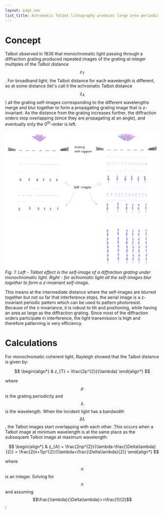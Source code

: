 ```yaml
---
layout: page_nav
list_title: Achromatic Talbot lithography produces large area periodic patterns
---
```


# Concept

Talbot observed in 1836 that monochromatic light passing through a diffraction grating produced repeated images of the grating at integer multiples of the Talbot distance $$z_{T}$$. For broadband light, the Talbot distance for each wavelength is different, so at some distance (let's call it the achromatic Talbot distance $$z_{A}$$) all the grating self-images corresponding to the different wavelengths merge and blur together to form a propagating grating image that is z-invariant. As the distance from the grating increases further, the diffraction orders stop overlapping (since they are propagating at an angle), and eventually only the 0<sup>th</sup>-order is left.

![Talbot1](Talbot1.png)*Fig. 1: Left - Talbot effect is the self-image of a diffraction grating under monochromatic light. Right - for achromatic light all the self-images blur together to form a z-invariant self-image.*

This means at the intermediate distance where the self-images are blurred together but not so far that interference stops, the aerial image is a z-invariant periodic pattern which can be used to pattern photoresist. Because of the z-invariance, it is robust to tilt and positioning, while having an area as large as the diffraction grating. Since most of the diffraction orders participate in interference, the light transmission is high and therefore patterning is very efficiency.

# Calculations

For monochromatic coherent light, Rayleigh showed that the Talbot distance is given by:

$$
\begin{align*}
  & z_{T} = \frac{2p^{2}}{\lambda}
\end{align*}
$$

where $$p$$ is the grating periodicity and $$\lambda$$ is the wavelength. When the incident light has a bandwidth $$\delta\lambda$$, the Talbot images start overlapping with each other. This occurs when a Talbot image at minimum wavelength is at the same place as the subsequent Talbot image at maximum wavelength:

$$
\begin{align*}
  & z_{A} = \frac{2np^{2}}{\lambda-\frac{\Delta\lambda}{2}} = \frac{2(n+1)p^{2}}{\lambda+\frac{\Delta\lambda}{2}}
\end{align*}
$$

where $$n$$ is an integer. Solving for $$n$$ and assuming $$\frac{\lambda}{\Delta\lambda}>>\frac{1}{2}$$:

